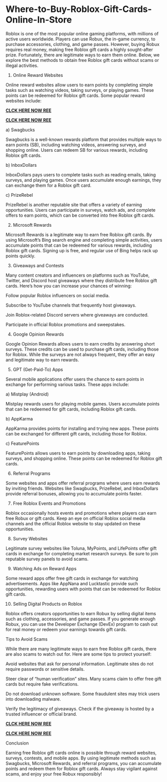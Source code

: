 # Where-to-Buy-Roblox-Gift-Cards-Online-In-Store
Roblox is one of the most popular online gaming platforms, with millions of active users worldwide. Players can use Robux, the in-game currency, to purchase accessories, clothing, and game passes. However, buying Robux requires real money, making free Roblox gift cards a highly sought-after prize. Fortunately, there are legitimate ways to earn them online. Below, we explore the best methods to obtain free Roblox gift cards without scams or illegal activities.

1. Online Reward Websites

Online reward websites allow users to earn points by completing simple tasks such as watching videos, taking surveys, or playing games. These points can be redeemed for Roblox gift cards. Some popular reward websites include:

**[CLCK HERE NOW REE](https://tinyurl.com/Robloxgiftcard2522)**

**[CLCK HERE NOW REE](https://tinyurl.com/Robloxgiftcard2522)**

a) Swagbucks

Swagbucks is a well-known rewards platform that provides multiple ways to earn points (SB), including watching videos, answering surveys, and shopping online. Users can redeem SB for various rewards, including Roblox gift cards.

b) InboxDollars

InboxDollars pays users to complete tasks such as reading emails, taking surveys, and playing games. Once users accumulate enough earnings, they can exchange them for a Roblox gift card.

c) PrizeRebel

PrizeRebel is another reputable site that offers a variety of earning opportunities. Users can participate in surveys, watch ads, and complete offers to earn points, which can be converted into free Roblox gift cards.

2. Microsoft Rewards

Microsoft Rewards is a legitimate way to earn free Roblox gift cards. By using Microsoft’s Bing search engine and completing simple activities, users accumulate points that can be redeemed for various rewards, including Roblox gift cards. Signing up is free, and regular use of Bing helps rack up points quickly.

3. Giveaways and Contests

Many content creators and influencers on platforms such as YouTube, Twitter, and Discord host giveaways where they distribute free Roblox gift cards. Here’s how you can increase your chances of winning:

Follow popular Roblox influencers on social media.

Subscribe to YouTube channels that frequently host giveaways.

Join Roblox-related Discord servers where giveaways are conducted.

Participate in official Roblox promotions and sweepstakes.

4. Google Opinion Rewards

Google Opinion Rewards allows users to earn credits by answering short surveys. These credits can be used to purchase gift cards, including those for Roblox. While the surveys are not always frequent, they offer an easy and legitimate way to earn rewards.

5. GPT (Get-Paid-To) Apps

Several mobile applications offer users the chance to earn points in exchange for performing various tasks. These apps include:

a) Mistplay (Android)

Mistplay rewards users for playing mobile games. Users accumulate points that can be redeemed for gift cards, including Roblox gift cards.

b) AppKarma

AppKarma provides points for installing and trying new apps. These points can be exchanged for different gift cards, including those for Roblox.

c) FeaturePoints

FeaturePoints allows users to earn points by downloading apps, taking surveys, and shopping online. These points can be redeemed for Roblox gift cards.

6. Referral Programs

Some websites and apps offer referral programs where users earn rewards by inviting friends. Websites like Swagbucks, PrizeRebel, and InboxDollars provide referral bonuses, allowing you to accumulate points faster.

7. Free Roblox Events and Promotions

Roblox occasionally hosts events and promotions where players can earn free Robux or gift cards. Keep an eye on official Roblox social media channels and the official Roblox website to stay updated on these opportunities.

8. Survey Websites

Legitimate survey websites like Toluna, MyPoints, and LifePoints offer gift cards in exchange for completing market research surveys. Be sure to join reputable survey panels to avoid scams.

9. Watching Ads on Reward Apps

Some reward apps offer free gift cards in exchange for watching advertisements. Apps like AppNana and Lucktastic provide such opportunities, rewarding users with points that can be redeemed for Roblox gift cards.

10. Selling Digital Products on Roblox

Roblox offers creators opportunities to earn Robux by selling digital items such as clothing, accessories, and game passes. If you generate enough Robux, you can use the Developer Exchange (DevEx) program to cash out for real money or redeem your earnings towards gift cards.

Tips to Avoid Scams

While there are many legitimate ways to earn free Roblox gift cards, there are also scams to watch out for. Here are some tips to protect yourself:

Avoid websites that ask for personal information. Legitimate sites do not require passwords or sensitive details.

Steer clear of “human verification” sites. Many scams claim to offer free gift cards but require fake verifications.

Do not download unknown software. Some fraudulent sites may trick users into downloading malware.

Verify the legitimacy of giveaways. Check if the giveaway is hosted by a trusted influencer or official brand.

**[CLCK HERE NOW REE](https://tinyurl.com/Robloxgiftcard2522)**

**[CLCK HERE NOW REE](https://tinyurl.com/Robloxgiftcard2522)**

Conclusion

Earning free Roblox gift cards online is possible through reward websites, surveys, contests, and mobile apps. By using legitimate methods such as Swagbucks, Microsoft Rewards, and referral programs, you can accumulate points and redeem them for Roblox gift cards. Always stay vigilant against scams, and enjoy your free Robux responsibly!
